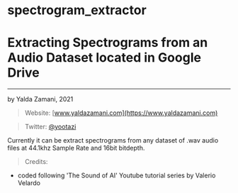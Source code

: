 # spectrogram_extractor
# **Extracting Spectrograms from an Audio Dataset located in Google Drive**

---

 by Yalda Zamani, 2021
> Website: [www.yaldazamani.com](https://www.yaldazamani.com)

> Twitter: [@yootazi](https://twitter.com/yootazi)


> 


Currently it can be extract spectrograms from any dataset of .wav audio files at 44.1khz Sample Rate and 16bit bitdepth.

> Credits:
* coded following 'The Sound of AI' Youtube tutorial series by Valerio Velardo
